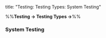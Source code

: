 <frontmatter>
title: "Testing: Testing Types: System Testing"
</frontmatter>

<link rel="stylesheet" href="{{baseUrl}}/css/textbook.css">

<div class="website-content">

%%**Testing → Testing Types →**%%

### System Testing

<div id="main">

<include src="./what/embed.md" />

</div>
</div>

